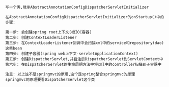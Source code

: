     
    写一个类,继承AbstractAnnotationConfigDispatcherServletInitializer
    
    在AbstractAnnotationConfigDispatcherServletInitializer的onStartup()中的步骤:
    
    第一步: 会创建spring root上下文(根IOC容器)
    第二步: 创建ContextLoaderListener
    第三步: 在ContextLoaderListener回调中会扫描xml中的service和repository(dao)这些bean
    第四步: 创建子容器(spring web上下文-servletApplicationContext)
    第五步: 创建DispatcherServlet,并且注册DispatcherServlet到ServletContext中
    第六步: 在DispatcherServlet的生命周期方法中将xml中的controller扫描到子容器中
    
    注意: 以上这不是springmvc的原理,这个是spring整合springmvc的原理
    springmvc的原理要看DispatcherServlet这个类